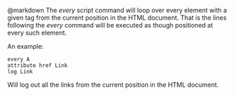 @markdown
The *every* script command will loop over every element with a
	given tag from the current position in the HTML document.  That is
	the lines following the *every* command will be executed as though positioned
	at every such element.

An example:

~~~
every A
attribute href Link
log Link
~~~

Will log out all the links from the current position in the HTML document.
